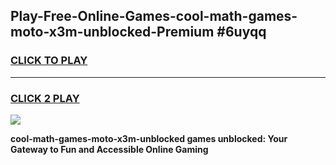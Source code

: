 
## Play-Free-Online-Games-cool-math-games-moto-x3m-unblocked-Premium #6uyqq
<h3>
<a href="https://premium.freeplayer.one?title=cool-math-games-moto-x3m-unblocked&ref=8M">CLICK TO PLAY</a></h3>
<hr>

<h3>
<a href="https://premium.freeplayer.one?title=cool-math-games-moto-x3m-unblocked&ref=8M">CLICK 2 PLAY</a>
  
</h3>

<a href="https://premium.freeplayer.one?title=cool-math-games-moto-x3m-unblocked&ref=8M"><img src="https://clearcache.store/games.png"></a>


**cool-math-games-moto-x3m-unblocked games unblocked: Your Gateway to Fun and Accessible Online Gaming**
